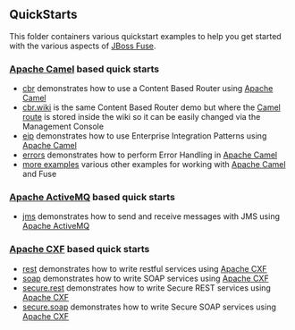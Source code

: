## QuickStarts

This folder containers various quickstart examples to help you get started with the various aspects of [JBoss Fuse](http://www.jboss.org/products/fuse).

### [Apache Camel](http://camel.apache.org/) based quick starts

* [cbr](/fabric/profiles/example/quickstarts/cbr.profile) demonstrates how to use a Content Based Router using [Apache Camel](http://camel.apache.org/)
* [cbr.wiki](/fabric/profiles/example/quickstarts/cbr.wiki.profile) is the same Content Based Router demo but where the [Camel route](http://camel.apache.org/) is stored inside the wiki so it can be easily changed via the Management Console
* [eip](/fabric/profiles/example/quickstarts/eip.profile) demonstrates how to use Enterprise Integration Patterns using [Apache Camel](http://camel.apache.org/)
* [errors](/fabric/profiles/example/quickstarts/errors.profile) demonstrates how to perform Error Handling in [Apache Camel](http://camel.apache.org/)
* [more examples](/fabric/profiles/example/camel) various other examples for working with [Apache Camel](http://camel.apache.org/) and Fuse

### [Apache ActiveMQ](http://activemq.apache.org/) based quick starts

* [jms](/fabric/profiles/example/quickstarts/jms.profile) demonstrates how to send and receive messages with JMS using [Apache ActiveMQ](http://activemq.apache.org/)

### [Apache CXF](http://cxf.apache.org/) based quick starts

* [rest](/fabric/profiles/example/quickstarts/rest.profile) demonstrates how to write restful services using [Apache CXF](http://cxf.apache.org/)
* [soap](/fabric/profiles/example/quickstarts/soap.profile) demonstrates how to write SOAP services using [Apache CXF](http://cxf.apache.org/)
* [secure.rest](/fabric/profiles/example/quickstarts/secure.rest.profile) demonstrates how to write Secure REST services using [Apache CXF](http://cxf.apache.org/)
* [secure.soap](/fabric/profiles/example/quickstarts/secure.soap.profile) demonstrates how to write Secure SOAP services using [Apache CXF](http://cxf.apache.org/)

